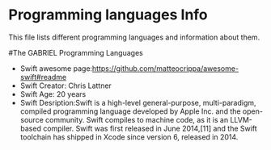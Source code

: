 # Programming languages Info 
This file lists different programming languages and information about them.

#The GABRIEL Programming Languages
- Swift awesome page:https://github.com/matteocrippa/awesome-swift#readme
- Swift Creator: Chris Lattner
- Swift Age: 20 years
- Swift Desription:Swift is a high-level general-purpose, multi-paradigm, compiled programming language developed by Apple Inc. and the open-source community. Swift compiles to machine code, as it is an LLVM-based compiler. Swift was first released in June 2014,[11] and the Swift toolchain has shipped in Xcode since version 6, released in 2014.
